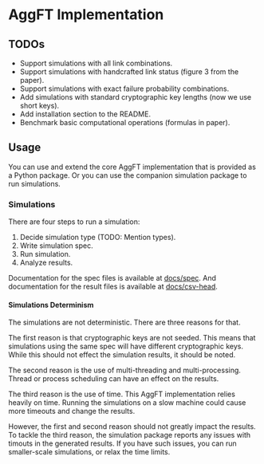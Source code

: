 # AggFT Implementation

## TODOs

- Support simulations with all link combinations.
- Support simulations with handcrafted link status (figure 3 from the paper).
- Support simulations with exact failure probability combinations.
- Add simulations with standard cryptographic key lengths (now we use short
  keys).
- Add installation section to the README.
- Benchmark basic computational operations (formulas in paper).

## Usage

You can use and extend the core AggFT implementation that is provided as a
Python package. Or you can use the companion simulation package to run
simulations.

### Simulations

There are four steps to run a simulation:

1. Decide simulation type (TODO: Mention types).
2. Write simulation spec.
3. Run simulation.
4. Analyze results.

Documentation for the spec files is available at [docs/spec](docs/spec). And
documentation for the result files is available at
[docs/csv-head](docs/csv-head).

#### Simulations Determinism

The simulations are not deterministic. There are three reasons for that.

The first reason is that cryptographic keys are not seeded. This means that
simulations using the same spec will have different cryptographic keys. While
this should not effect the simulation results, it should be noted.

The second reason is the use of multi-threading and multi-processing. Thread or
process scheduling can have an effect on the results.

The third reason is the use of time. This AggFT implementation relies heavily on
time. Running the simulations on a slow machine could cause more timeouts and
change the results.

However, the first and second reason should not greatly impact the results. To
tackle the third reason, the simulation package reports any issues with timouts
in the generated results. If you have such issues, you can run smaller-scale
simulations, or relax the time limits.

